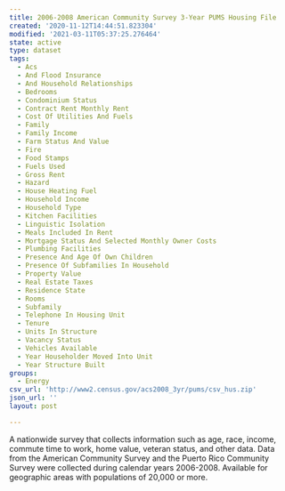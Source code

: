```yaml
---
title: 2006-2008 American Community Survey 3-Year PUMS Housing File
created: '2020-11-12T14:44:51.823304'
modified: '2021-03-11T05:37:25.276464'
state: active
type: dataset
tags:
  - Acs
  - And Flood Insurance
  - And Household Relationships
  - Bedrooms
  - Condominium Status
  - Contract Rent Monthly Rent
  - Cost Of Utilities And Fuels
  - Family
  - Family Income
  - Farm Status And Value
  - Fire
  - Food Stamps
  - Fuels Used
  - Gross Rent
  - Hazard
  - House Heating Fuel
  - Household Income
  - Household Type
  - Kitchen Facilities
  - Linguistic Isolation
  - Meals Included In Rent
  - Mortgage Status And Selected Monthly Owner Costs
  - Plumbing Facilities
  - Presence And Age Of Own Children
  - Presence Of Subfamilies In Household
  - Property Value
  - Real Estate Taxes
  - Residence State
  - Rooms
  - Subfamily
  - Telephone In Housing Unit
  - Tenure
  - Units In Structure
  - Vacancy Status
  - Vehicles Available
  - Year Householder Moved Into Unit
  - Year Structure Built
groups:
  - Energy
csv_url: 'http://www2.census.gov/acs2008_3yr/pums/csv_hus.zip'
json_url: ''
layout: post

---
```

A nationwide survey that collects information such as age, race, income, commute time to work, home value, veteran status, and other data. Data from the American Community Survey and the Puerto Rico Community Survey were collected during calendar years 2006-2008. Available for geographic areas with populations of 20,000 or more.
